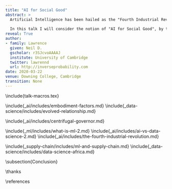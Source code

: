 ```yaml
---
title: "AI for Social Good"
abstract: >
  Artificial Intelligence has been hailed as the "Fourth Industrial Revolution". If it is such a revolution, it will be (1) the first to have been named before it has happened. (2) a cause of disruption for our work and society. 
  
  In this talk I will consider the notion of "AI for Social Good", by taking a look at ways in which the technology may disrupt and how we might react by adapting or improving our situation. I'll particularly focus on deployment of ML in developing economies.
reveal: True
author:
- family: Lawrence
  given: Neil D.
  gscholar: r3SJcvoAAAAJ
  institute: University of Cambridge
  twitter: lawrennd
  url: http://inverseprobability.com
date: 2020-03-22
venue: Downing College, Cambridge
transition: None
---
```


\include{talk-macros.tex}

\include{_ai/includes/embodiment-factors.md}
\include{_data-science/includes/evolved-relationship.md}

\include{_ai/includes/centrifugal-governor.md}

\include{_ml/includes/what-is-ml-2.md}
\include{_ai/includes/ai-vs-data-science-2.md}
\include{_ai/includes/the-fourth-industrial-revolution.md}


\include{_supply-chain/includes/ml-and-supply-chain.md}
\include{_data-science/includes/data-science-africa.md}


\subsection{Conclusion}

\thanks

\references






